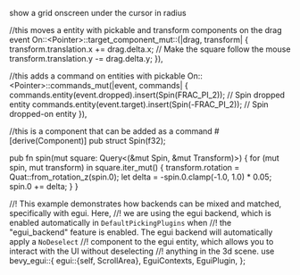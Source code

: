show a grid onscreen under the cursor in radius

//this moves a entity with pickable and transform components on the drag event
On::<Pointer<Drag>>::target_component_mut::<Transform>(|drag, transform| {
    transform.translation.x += drag.delta.x; // Make the square follow the mouse
    transform.translation.y -= drag.delta.y;
}),

//this adds a command on entities with pickable
On::<Pointer<Drop>>::commands_mut(|event, commands| {
    commands.entity(event.dropped).insert(Spin(FRAC_PI_2)); // Spin dropped entity
    commands.entity(event.target).insert(Spin(-FRAC_PI_2)); // Spin dropped-on entity
}),

//this is a component that can be added as a command
#[derive(Component)]
pub struct Spin(f32);

pub fn spin(mut square: Query<(&mut Spin, &mut Transform)>) {
    for (mut spin, mut transform) in square.iter_mut() {
        transform.rotation = Quat::from_rotation_z(spin.0);
        let delta = -spin.0.clamp(-1.0, 1.0) * 0.05;
        spin.0 += delta;
    }
}


//! This example demonstrates how backends can be mixed and matched, specifically with egui. Here,
//! we are using the egui backend, which is enabled automatically in `DefaultPickingPlugins` when
//! the "egui_backend" feature is enabled. The egui backend will automatically apply a `NoDeselect`
//! component to the egui entity, which allows you to interact with the UI without deselecting
//! anything in the 3d scene.
use bevy_egui::{
    egui::{self, ScrollArea},
    EguiContexts, EguiPlugin,
};